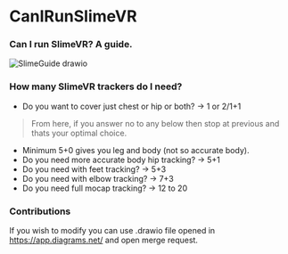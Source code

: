 # CanIRunSlimeVR
### Can I run SlimeVR? A guide.

![SlimeGuide drawio](https://github.com/MenacingExiler/CanIRunSlimeVR/assets/95016176/673a7766-6fca-49e5-9d7e-a215a466a241)


### How many SlimeVR trackers do I need?

- Do you want to cover just chest or hip or both? -> 1 or 2/1+1
>From here, if you answer no to any below then stop at previous and thats your optimal choice.
- Minimum 5+0 gives you leg and body (not so accurate body).
- Do you need more accurate body hip tracking? -> 5+1
- Do you need with feet tracking? -> 5+3
- Do you need with elbow tracking? -> 7+3
- Do you need full mocap tracking? -> 12 to 20

### Contributions

If you wish to modify you can use .drawio file opened in https://app.diagrams.net/ and open merge request.
